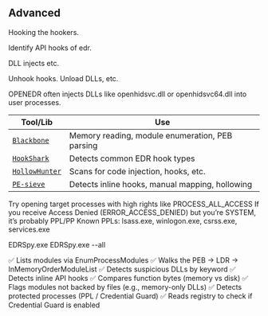 ## Advanced


Hooking the hookers.

Identify API hooks of edr. 

DLL injects etc.

Unhook hooks. Unload DLLs, etc.


OPENEDR often injects DLLs like openhidsvc.dll or openhidsvc64.dll into user processes.


| Tool/Lib                                                        | Use                                             |
| --------------------------------------------------------------- | ----------------------------------------------- |
| [`Blackbone`](https://github.com/DarthTon/Blackbone)            | Memory reading, module enumeration, PEB parsing |
| [`HookShark`](https://github.com/CheckPointSW/HookShark)        | Detects common EDR hook types                   |
| [`HollowHunter`](https://github.com/hasherezade/hollows_hunter) | Scans for code injection, hooks, etc.           |
| [`PE-sieve`](https://github.com/hasherezade/pe-sieve)           | Detects inline hooks, manual mapping, hollowing |


Try opening target processes with high rights like PROCESS_ALL_ACCESS
If you receive Access Denied (ERROR_ACCESS_DENIED) but you’re SYSTEM, it’s probably PPL/PP
Known PPLs: lsass.exe, winlogon.exe, csrss.exe, services.exe

EDRSpy.exe <pid>
EDRSpy.exe --all


✅ Lists modules via EnumProcessModules
✅ Walks the PEB → LDR → InMemoryOrderModuleList
✅ Detects suspicious DLLs by keyword
✅ Detects inline API hooks
✅ Compares function bytes (memory vs disk)
✅ Flags modules not backed by files (e.g., memory-only DLLs)
✅ Detects protected processes (PPL / Credential Guard)
✅ Reads registry to check if Credential Guard is enabled
